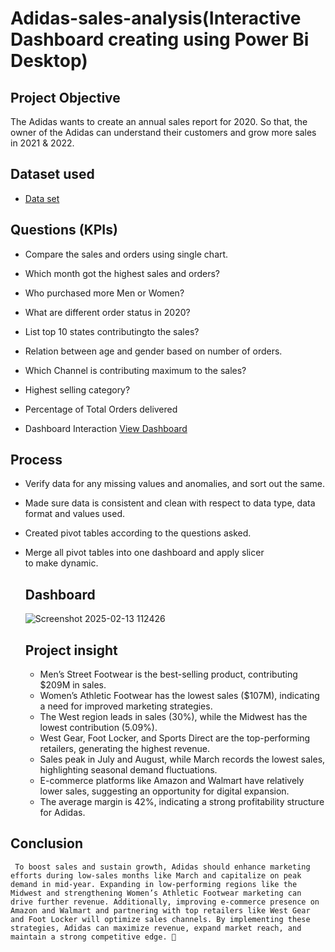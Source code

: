 # Adidas-sales-analysis(Interactive Dashboard creating using Power Bi Desktop)
## Project Objective
The Adidas wants to create an annual sales report for 2020. So that, the owner of the Adidas can understand their customers and grow more sales in 2021 & 2022.

## Dataset used
  - <a href="https://github.com/CHBLESSY/Adidas-sales-analysis/blob/main/Adidas%20US%20Sales%20Datasets.xlsx">Data set</a>
  
## Questions (KPIs)
  - Compare the sales and orders using single chart.
  - Which month got the highest sales and orders?
  - Who purchased more Men or Women?
  - What are different order status in 2020?
  - List top 10 states contributingto the sales?
  - Relation between age and gender based on number of orders.
  - Which Channel is contributing maximum to the sales?
  - Highest selling category?
  - Percentage of Total Orders delivered

  - Dashboard Interaction <a href="https://github.com/CHBLESSY/Adidas-sales-analysis/blob/main/adidas%20sales%20analysis%20image.png">View Dashboard</a>

## Process
  - Verify data for any missing values and anomalies, and sort out the same.
  - Made sure data is consistent and clean with respect to data type, data format and values used.
  - Created pivot tables according to the questions asked.
  - Merge all pivot tables into one dashboard and apply slicer to make dynamic.

    ## Dashboard
     ![Screenshot 2025-02-13 112426](https://github.com/user-attachments/assets/cee61e8f-74a8-485a-b70c-decf3b4c2b5a)

    ## Project insight
       - Men’s Street Footwear is the best-selling product, contributing $209M in sales.
       - Women’s Athletic Footwear has the lowest sales ($107M), indicating a need for improved marketing strategies.
       - The West region leads in sales (30%), while the Midwest has the lowest contribution (5.09%).
       - West Gear, Foot Locker, and Sports Direct are the top-performing retailers, generating the highest revenue.
       - Sales peak in July and August, while March records the lowest sales, highlighting seasonal demand fluctuations.
       - E-commerce platforms like Amazon and Walmart have relatively lower sales, suggesting an opportunity for digital expansion.
       - The average margin is 42%, indicating a strong profitability structure for Adidas.
   
  ## Conclusion
     To boost sales and sustain growth, Adidas should enhance marketing efforts during low-sales months like March and capitalize on peak demand in mid-year. Expanding in low-performing regions like the Midwest and strengthening Women’s Athletic Footwear marketing can drive further revenue. Additionally, improving e-commerce presence on Amazon and Walmart and partnering with top retailers like West Gear and Foot Locker will optimize sales channels. By implementing these strategies, Adidas can maximize revenue, expand market reach, and maintain a strong competitive edge. 🚀
